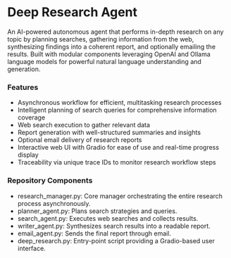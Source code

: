 # Deep Research Agent
An AI-powered autonomous agent that performs in-depth research on any topic by planning searches, gathering information from the web, synthesizing findings into a coherent report, and optionally emailing the results. Built with modular components leveraging OpenAI and Ollama language models for powerful natural language understanding and generation.

### Features
- Asynchronous workflow for efficient, multitasking research processes
- Intelligent planning of search queries for comprehensive information coverage
- Web search execution to gather relevant data
- Report generation with well-structured summaries and insights
- Optional email delivery of research reports
- Interactive web UI with Gradio for ease of use and real-time progress display
- Traceability via unique trace IDs to monitor research workflow steps

### Repository Components
- research_manager.py: Core manager orchestrating the entire research process asynchronously.
- planner_agent.py: Plans search strategies and queries.
- search_agent.py: Executes web searches and collects results.
- writer_agent.py: Synthesizes search results into a readable report.
- email_agent.py: Sends the final report through email.
- deep_research.py: Entry-point script providing a Gradio-based user interface.
